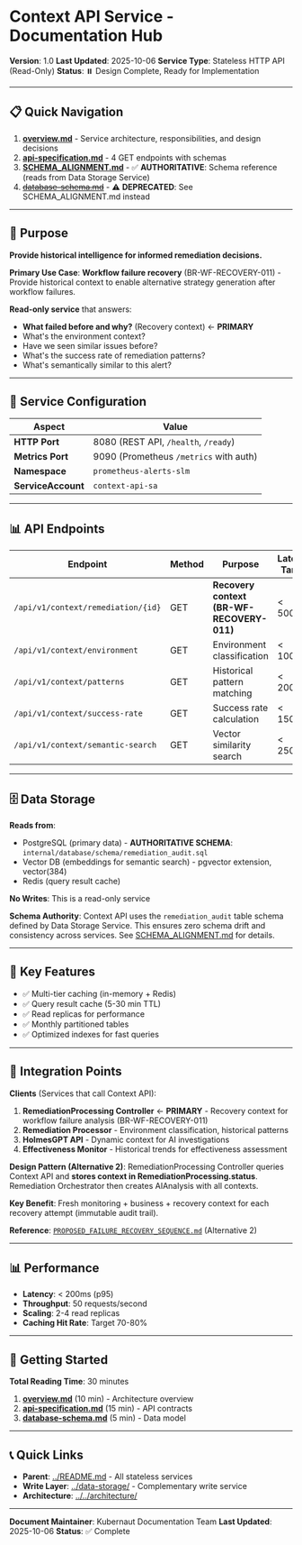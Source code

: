 # Context API Service - Documentation Hub

**Version**: 1.0
**Last Updated**: 2025-10-06
**Service Type**: Stateless HTTP API (Read-Only)
**Status**: ⏸️ Design Complete, Ready for Implementation

---

## 📋 Quick Navigation

1. **[overview.md](./overview.md)** - Service architecture, responsibilities, and design decisions
2. **[api-specification.md](./api-specification.md)** - 4 GET endpoints with schemas
3. **[SCHEMA_ALIGNMENT.md](./implementation/SCHEMA_ALIGNMENT.md)** - ✅ **AUTHORITATIVE**: Schema reference (reads from Data Storage Service)
4. ~~[database-schema.md](./database-schema.md)~~ - ⚠️ **DEPRECATED**: See SCHEMA_ALIGNMENT.md instead

---

## 🎯 Purpose

**Provide historical intelligence for informed remediation decisions.**

**Primary Use Case**: **Workflow failure recovery** (BR-WF-RECOVERY-011) - Provide historical context to enable alternative strategy generation after workflow failures.

**Read-only service** that answers:
- **What failed before and why?** (Recovery context) ← **PRIMARY**
- What's the environment context?
- Have we seen similar issues before?
- What's the success rate of remediation patterns?
- What's semantically similar to this alert?

---

## 🔌 Service Configuration

| Aspect | Value |
|--------|-------|
| **HTTP Port** | 8080 (REST API, `/health`, `/ready`) |
| **Metrics Port** | 9090 (Prometheus `/metrics` with auth) |
| **Namespace** | `prometheus-alerts-slm` |
| **ServiceAccount** | `context-api-sa` |

---

## 📊 API Endpoints

| Endpoint | Method | Purpose | Latency Target |
|----------|--------|---------|----------------|
| `/api/v1/context/remediation/{id}` | GET | **Recovery context (BR-WF-RECOVERY-011)** | < 500ms |
| `/api/v1/context/environment` | GET | Environment classification | < 100ms |
| `/api/v1/context/patterns` | GET | Historical pattern matching | < 200ms |
| `/api/v1/context/success-rate` | GET | Success rate calculation | < 150ms |
| `/api/v1/context/semantic-search` | GET | Vector similarity search | < 250ms |

---

## 🗄️ Data Storage

**Reads from**:
- PostgreSQL (primary data) - **AUTHORITATIVE SCHEMA**: `internal/database/schema/remediation_audit.sql`
- Vector DB (embeddings for semantic search) - pgvector extension, vector(384)
- Redis (query result cache)

**No Writes**: This is a read-only service

**Schema Authority**: Context API uses the `remediation_audit` table schema defined by Data Storage Service. This ensures zero schema drift and consistency across services. See [SCHEMA_ALIGNMENT.md](implementation/SCHEMA_ALIGNMENT.md) for details.

---

## 🎯 Key Features

- ✅ Multi-tier caching (in-memory + Redis)
- ✅ Query result cache (5-30 min TTL)
- ✅ Read replicas for performance
- ✅ Monthly partitioned tables
- ✅ Optimized indexes for fast queries

---

## 🔗 Integration Points

**Clients** (Services that call Context API):
1. **RemediationProcessing Controller** ← **PRIMARY** - Recovery context for workflow failure analysis (BR-WF-RECOVERY-011)
2. **Remediation Processor** - Environment classification, historical patterns
3. **HolmesGPT API** - Dynamic context for AI investigations
4. **Effectiveness Monitor** - Historical trends for effectiveness assessment

**Design Pattern (Alternative 2)**: RemediationProcessing Controller queries Context API and **stores context in RemediationProcessing.status**. Remediation Orchestrator then creates AIAnalysis with all contexts.

**Key Benefit**: Fresh monitoring + business + recovery context for each recovery attempt (immutable audit trail).

**Reference**: [`PROPOSED_FAILURE_RECOVERY_SEQUENCE.md`](../../../architecture/PROPOSED_FAILURE_RECOVERY_SEQUENCE.md) (Alternative 2)

---

## 📊 Performance

- **Latency**: < 200ms (p95)
- **Throughput**: 50 requests/second
- **Scaling**: 2-4 read replicas
- **Caching Hit Rate**: Target 70-80%

---

## 🚀 Getting Started

**Total Reading Time**: 30 minutes

1. **[overview.md](./overview.md)** (10 min) - Architecture overview
2. **[api-specification.md](./api-specification.md)** (15 min) - API contracts
3. **[database-schema.md](./database-schema.md)** (5 min) - Data model

---

## 📞 Quick Links

- **Parent**: [../README.md](../README.md) - All stateless services
- **Write Layer**: [../data-storage/](../data-storage/) - Complementary write service
- **Architecture**: [../../architecture/](../../architecture/)

---

**Document Maintainer**: Kubernaut Documentation Team
**Last Updated**: 2025-10-06
**Status**: ✅ Complete

